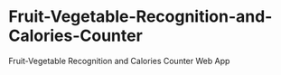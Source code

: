 # Fruit-Vegetable-Recognition-and-Calories-Counter
Fruit-Vegetable Recognition and Calories Counter Web App
